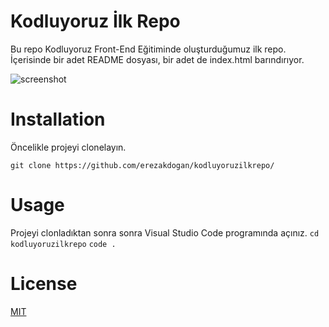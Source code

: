 # Kodluyoruz İlk Repo
Bu repo Kodluyoruz Front-End Eğitiminde oluşturduğumuz ilk repo. İçerisinde bir adet README dosyası, bir adet de index.html barındırıyor.

![screenshot](https://github.com/erezakdogan/kodluyoruzilkrepo/media/repo.png)

# Installation
Öncelikle projeyi clonelayın.

 `git clone
 https://github.com/erezakdogan/kodluyoruzilkrepo/`
 
 # Usage
 Projeyi clonladıktan sonra sonra Visual Studio Code programında açınız.
 `cd kodluyoruzilkrepo`
 `code .`

 # License
[MIT](https://choosealicense.com/licenses/mit/)